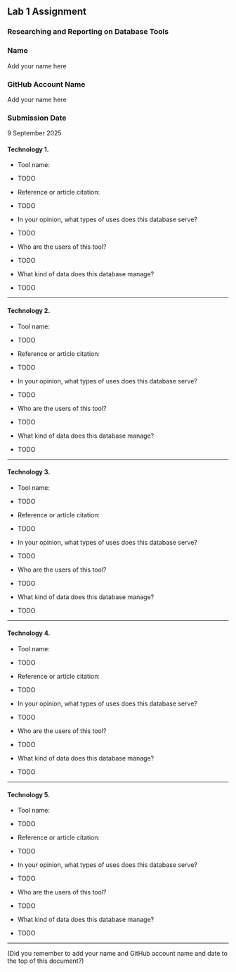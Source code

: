 ## Lab 1 Assignment

### Researching and Reporting on Database Tools

### Name

Add your name here

### GitHub Account Name

Add your name here

### Submission Date

9 September 2025

#### Technology 1.

* Tool name:
 + TODO

* Reference or article citation:
 + TODO

* In your opinion, what types of uses does this database serve?
 + TODO

* Who are the users of this tool?
 + TODO

* What kind of  data does this database manage?
 + TODO
---

#### Technology 2.

* Tool name:
 + TODO

* Reference or article citation:
 + TODO

* In your opinion, what types of uses does this database serve?
 + TODO

* Who are the users of this tool?
 + TODO

* What kind of  data does this database manage?
 + TODO
---

#### Technology 3.

* Tool name:
 + TODO

* Reference or article citation:
 + TODO

* In your opinion, what types of uses does this database serve?
 + TODO

* Who are the users of this tool?
 + TODO

* What kind of  data does this database manage?
 + TODO
---

#### Technology 4.

* Tool name:
 + TODO

* Reference or article citation:
 + TODO

* In your opinion, what types of uses does this database serve?
 + TODO

* Who are the users of this tool?
 + TODO

* What kind of  data does this database manage?
 + TODO
---

#### Technology 5.

* Tool name:
 + TODO

* Reference or article citation:
 + TODO

* In your opinion, what types of uses does this database serve?
 + TODO

* Who are the users of this tool?
 + TODO

* What kind of  data does this database manage?
 + TODO
---

(Did you remember to add your name and GitHub account name and date to the top of this document?)